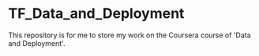 # TF_Data_and_Deployment

This repository is for me to store my work on the Coursera course of 'Data and Deployment'.

